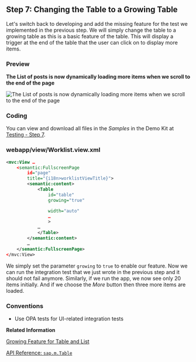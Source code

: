 <!-- loio016e0d44f8ff47d2bdf4fdad9b7bf7cd -->

## Step 7: Changing the Table to a Growing Table

Let's switch back to developing and add the missing feature for the test we implemented in the previous step. We will simply change the table to a growing table as this is a basic feature of the table. This will display a trigger at the end of the table that the user can click on to display more items.



### Preview

  
  
**The List of posts is now dynamically loading more items when we scroll to the end of the page**

![](images/loio43d882b890714236901f5b067e34e81e_LowRes.jpg "The List of posts is now dynamically loading more items when we scroll to the
					end of the page")



### Coding

You can view and download all files in the *Samples* in the Demo Kit at [Testing - Step 7](https://ui5.sap.com/#/entity/sap.m.tutorial.testing/sample/sap.m.tutorial.testing.07).



### webapp/view/Worklist.view.xml

```xml
<mvc:View …
	<semantic:FullscreenPage
		id="page"
		title="{i18n>worklistViewTitle}">
		<semantic:content>
			<Table
				id="table"
				growing="true"

				width="auto"
				…
				>
			…
			</Table>
		</semantic:content>
		…
	</semantic:FullscreenPage>
</mvc:View>
```

We simply set the parameter `growing` to `true` to enable our feature. Now we can run the integration test that we just wrote in the previous step and it should not fail anymore. Similarly, if we run the app, we now see only 20 items initially. And if we choose the *More* button then three more items are loaded.



### Conventions

-   Use OPA tests for UI-related integration tests


**Related Information**  


[Growing Feature for Table and List](../08_More_About_Controls/growing-feature-for-table-and-list-9164ba7.md "sap.m.ListBase provides growing-related properties, which can be used for tables and lists.")

[API Reference: `sap.m.Table`](https://ui5.sap.com/#/api/sap.m.Table)


